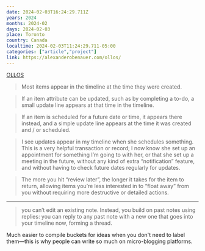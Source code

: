 ```yaml
---
date: 2024-02-03T16:24:29.711Z
years: 2024
months: 2024-02
days: 2024-02-03
place: Toronto
country: Canada
localtime: 2024-02-03T11:24:29.711-05:00
categories: ["article","project"]
link: https://alexanderobenauer.com/ollos/
---
```

[OLLOS](https://alexanderobenauer.com/ollos/)

> Most items appear in the timeline at the time they were created.

> If an item attribute can be updated, such as by completing a to-do, a small update line appears at that time in the timeline.

> If an item is scheduled for a future date or time, it appears there instead, and a simple update line appears at the time it was created and / or scheduled.

> I see updates appear in my timeline when she schedules something. This is a very helpful transaction or record; I now know she set up an appointment for something I’m going to with her, or that she set up a meeting in the future, without any kind of extra “notification” feature, and without having to check future dates regularly for updates.

> The more you hit “review later”, the longer it takes for the item to return, allowing items you’re less interested in to “float away” from you without requiring more destructive or detailed actions.

---

> you can’t edit an existing note. Instead, you build on past notes using replies: you can reply to any past note with a new one that goes into your timeline now, forming a thread.

Much easier to compile buckets for ideas when you don't need to label them—this is why people can write so much on micro-blogging platforms.
